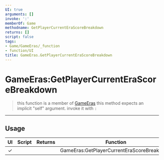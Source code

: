 ```yaml
---
UI: true
arguments: []
invoke: ':'
memberOf: Game
methodname: GetPlayerCurrentEraScoreBreakdown
returns: []
script: false
tags:
- Game/GameEras/_function
- function/UI
title: GameEras.GetPlayerCurrentEraScoreBreakdown
---
```

# GameEras:GetPlayerCurrentEraScoreBreakdown
> this function is a member of [GameEras](civ-6/lua/GameEras.md)
> this method expects an implicit "self" argument. invoke it with `:`
-----
## Usage
|  UI | Script | Returns | Function | Arguments |
|:---:|:------:|-------:|:--------:|:---------|
|✓| ||GameEras:GetPlayerCurrentEraScoreBreakdown||
